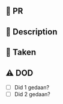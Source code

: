 ## 💌 PR

<!-- blala 🙆🏻 -->

## 📎 Description

<!--` blala blala 😉-->


## 📝 Taken

<!--  blala blala  🎉   -->

## ⚠️ DOD

- [ ] Did 1 gedaan?
- [ ] Did 2 gedaan?
